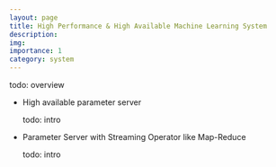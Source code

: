 ```yaml
---
layout: page
title: High Performance & High Available Machine Learning System
description: 
img: 
importance: 1
category: system
---
```

todo: overview

 * High available parameter server

    todo: intro
 * Parameter Server with Streaming Operator like Map-Reduce

    todo: intro